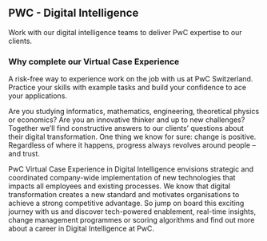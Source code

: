 <h2>PWC - Digital Intelligence</h2>
Work with our digital intelligence teams to deliver PwC expertise to our clients.

<h3>Why complete our Virtual Case Experience</h3>

A risk-free way to experience work on the job with us at PwC Switzerland. Practice your skills with example tasks and build your confidence to ace your applications.

Are you studying informatics, mathematics, engineering, theoretical physics or economics? Are you an innovative thinker and up to new challenges? Together we’ll find constructive answers to our clients’ questions about their digital transformation. One thing we know for sure: change is positive. Regardless of where it happens, progress always revolves around people – and trust.

PwC Virtual Case Experience in Digital Intelligence envisions strategic and coordinated company-wide implementation of new technologies that impacts all employees and existing processes. We know that digital transformation creates a new standard and motivates organisations to achieve a strong competitive advantage. So jump on board this exciting journey with us and discover tech-powered enablement, real-time insights, change management programmes or scoring algorithms and find out more about a career in Digital Intelligence at PwC. 
